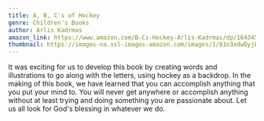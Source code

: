 ```yaml
---
title: A, B, C's of Hockey
genre: Children's Books
author: Arlis Kadrmas
amazon_link: https://www.amazon.com/B-Cs-Hockey-Arlis-Kadrmas/dp/1643457276/ref=tmm_pap_swatch_0?_encoding=UTF8&qid=1643378779&sr=8-1
thumbnail: https://images-na.ssl-images-amazon.com/images/I/81n3xdwDyjL.jpg
---
```

It was exciting for us to develop this book by creating words and illustrations to go along with the letters, using hockey as a backdrop. In the making of this book, we have learned that you can accomplish anything that you put your mind to. You will never get anywhere or accomplish anything without at least trying and doing something you are passionate about. Let us all look for God's blessing in whatever we do.